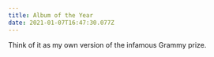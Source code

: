 ```yaml
---
title: Album of the Year
date: 2021-01-07T16:47:30.077Z
---
```


Think of it as my own version of the infamous Grammy prize.
